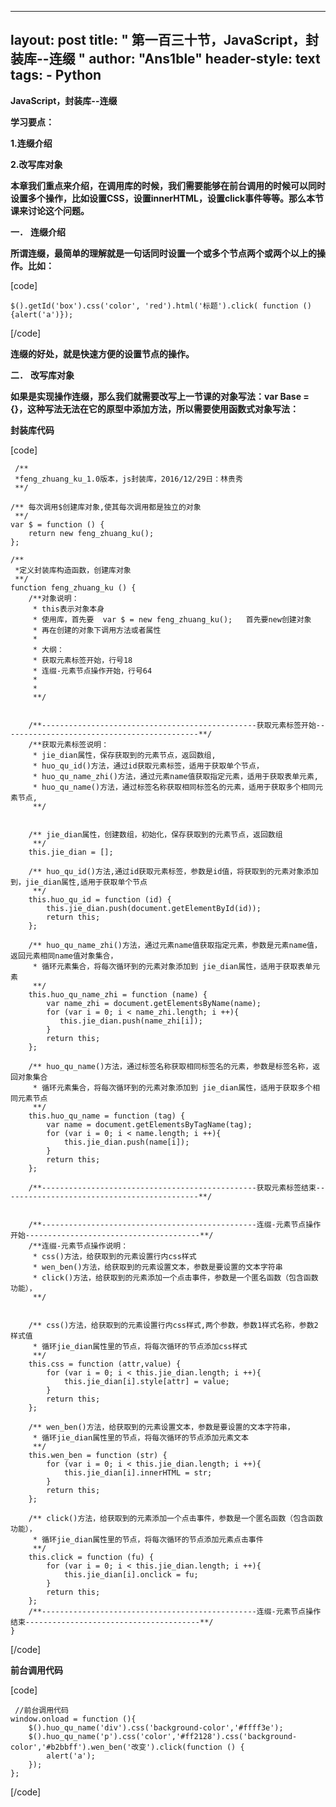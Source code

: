 
---
layout: post
title: " 第一百三十节，JavaScript，封装库--连缀 "
author: "Ans1ble"
header-style: text
tags:
      - Python
---


**JavaScript，封装库--连缀**





**学习要点：**

**1.连缀介绍**

**2.改写库对象**



**本章我们重点来介绍，在调用库的时候，我们需要能够在前台调用的时候可以同时设置多个操作，比如设置CSS，设置innerHTML，设置click事件等等。那么本节课来讨论这个问题。**



**一．** **连缀介绍**

**所谓连缀，最简单的理解就是一句话同时设置一个或多个节点两个或两个以上的操作。比如：**

[code]

    $().getId('box').css('color', 'red').html('标题').click( function () {alert('a')});
[/code]

**连缀的好处，就是快速方便的设置节点的操作。**



**二．** **改写库对象**

**如果是实现操作连缀，那么我们就需要改写上一节课的对象写法：var Base = {}，这种写法无法在它的原型中添加方法，所以需要使用函数式对象写法：**

**封装库代码**

[code]

     /**
     *feng_zhuang_ku_1.0版本，js封装库，2016/12/29日：林贵秀
     **/
    
    /** 每次调用$创建库对象,使其每次调用都是独立的对象
     **/
    var $ = function () {
        return new feng_zhuang_ku();
    };
    
    /**
     *定义封装库构造函数，创建库对象
     **/
    function feng_zhuang_ku () {
        /**对象说明：
         * this表示对象本身
         * 使用库，首先要  var $ = new feng_zhuang_ku();   首先要new创建对象
         * 再在创建的对象下调用方法或者属性
         * 
         * 大纲：
         * 获取元素标签开始，行号18
         * 连缀-元素节点操作开始，行号64
         * 
         * 
         **/
    
    
        /**------------------------------------------------获取元素标签开始--------------------------------------------**/
        /**获取元素标签说明：
         * jie_dian属性，保存获取到的元素节点，返回数组,
         * huo_qu_id()方法，通过id获取元素标签，适用于获取单个节点，
         * huo_qu_name_zhi()方法，通过元素name值获取指定元素，适用于获取表单元素,
         * huo_qu_name()方法，通过标签名称获取相同标签名的元素，适用于获取多个相同元素节点,
         **/
    
    
        /** jie_dian属性，创建数组，初始化，保存获取到的元素节点，返回数组
         **/
        this.jie_dian = [];
    
        /** huo_qu_id()方法,通过id获取元素标签，参数是id值，将获取到的元素对象添加到，jie_dian属性,适用于获取单个节点
         **/
        this.huo_qu_id = function (id) {
            this.jie_dian.push(document.getElementById(id));
            return this;
        };
    
        /** huo_qu_name_zhi()方法，通过元素name值获取指定元素，参数是元素name值，返回元素相同name值对象集合，
         * 循环元素集合，将每次循环到的元素对象添加到 jie_dian属性，适用于获取表单元素
         **/
        this.huo_qu_name_zhi = function (name) {
            var name_zhi = document.getElementsByName(name);
            for (var i = 0; i < name_zhi.length; i ++){
               this.jie_dian.push(name_zhi[i]);
            }
            return this;
        };
    
        /** huo_qu_name()方法，通过标签名称获取相同标签名的元素，参数是标签名称，返回对象集合
         * 循环元素集合，将每次循环到的元素对象添加到 jie_dian属性，适用于获取多个相同元素节点
         **/
        this.huo_qu_name = function (tag) {
            var name = document.getElementsByTagName(tag);
            for (var i = 0; i < name.length; i ++){
                this.jie_dian.push(name[i]);
            }
            return this;
        };
    
        /**------------------------------------------------获取元素标签结束--------------------------------------------**/
    
    
        /**------------------------------------------------连缀-元素节点操作开始---------------------------------------**/
        /**连缀-元素节点操作说明：
         * css()方法，给获取到的元素设置行内css样式
         * wen_ben()方法，给获取到的元素设置文本，参数是要设置的文本字符串
         * click()方法，给获取到的元素添加一个点击事件，参数是一个匿名函数（包含函数功能），
         **/
    
    
        /** css()方法，给获取到的元素设置行内css样式,两个参数，参数1样式名称，参数2样式值
         * 循环jie_dian属性里的节点，将每次循环的节点添加css样式
         **/
        this.css = function (attr,value) {
            for (var i = 0; i < this.jie_dian.length; i ++){
                this.jie_dian[i].style[attr] = value;
            }
            return this;
        };
    
        /** wen_ben()方法，给获取到的元素设置文本，参数是要设置的文本字符串，
         * 循环jie_dian属性里的节点，将每次循环的节点添加元素文本
         **/
        this.wen_ben = function (str) {
            for (var i = 0; i < this.jie_dian.length; i ++){
                this.jie_dian[i].innerHTML = str;
            }
            return this;
        };
    
        /** click()方法，给获取到的元素添加一个点击事件，参数是一个匿名函数（包含函数功能），
         * 循环jie_dian属性里的节点，将每次循环的节点添加元素点击事件
         **/
        this.click = function (fu) {
            for (var i = 0; i < this.jie_dian.length; i ++){
                this.jie_dian[i].onclick = fu;
            }
            return this;
        };
        /**------------------------------------------------连缀-元素节点操作结束---------------------------------------**/
    }
[/code]

**前台调用代码**

[code]

     //前台调用代码
    window.onload = function (){
        $().huo_qu_name('div').css('background-color','#ffff3e');
        $().huo_qu_name('p').css('color','#ff2128').css('background-color','#b2bbff').wen_ben('改变').click(function () {
            alert('a');
        });
    };
[/code]



